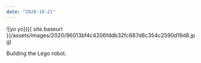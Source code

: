 ```yaml
---
date: "2020-10-21"
---
```


![yo yo]({{ site.baseurl }}/assets/images/2020/96013bf4c4206fddb32fc687d8c354c2590d19d8.jpg)

Building the Lego robot.
